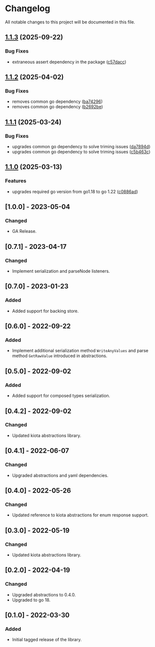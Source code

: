 # Changelog

All notable changes to this project will be documented in this file.

## [1.1.3](https://github.com/microsoft/kiota-serialization-text-go/compare/v1.1.2...v1.1.3) (2025-09-22)


### Bug Fixes

* extraneous assert dependency in the package ([c57dacc](https://github.com/microsoft/kiota-serialization-text-go/commit/c57dacccc3b89ae29a9a34ae63e460dfa23c6e4f))

## [1.1.2](https://github.com/microsoft/kiota-serialization-text-go/compare/v1.1.1...v1.1.2) (2025-04-02)


### Bug Fixes

* removes common go dependency ([ba74296](https://github.com/microsoft/kiota-serialization-text-go/commit/ba74296bef18a77d0c367dda4a3908c04c38f9ed))
* removes common go dependency ([b2692be](https://github.com/microsoft/kiota-serialization-text-go/commit/b2692be0cef923152a0697665f94753653051f89))

## [1.1.1](https://github.com/microsoft/kiota-serialization-text-go/compare/v1.1.0...v1.1.1) (2025-03-24)


### Bug Fixes

* upgrades common go dependency to solve triming issues ([da7894d](https://github.com/microsoft/kiota-serialization-text-go/commit/da7894dfc2fc351c8337c3570f50548994624098))
* upgrades common go dependency to solve triming issues ([c5b463c](https://github.com/microsoft/kiota-serialization-text-go/commit/c5b463c8f5308d4aea15fc520dacb6c9e6b89b7d))

## [1.1.0](https://github.com/microsoft/kiota-serialization-text-go/compare/v1.0.0...v1.1.0) (2025-03-13)


### Features

* upgrades required go version from go1.18 to go 1.22 ([c0886ad](https://github.com/microsoft/kiota-serialization-text-go/commit/c0886ad112bff2cf3fbea56dcd45922685d2e565))

## [1.0.0] - 2023-05-04

### Changed

- GA Release.

## [0.7.1] - 2023-04-17

### Changed

- Implement serialization and parseNode listeners.

## [0.7.0] - 2023-01-23

### Added

- Added support for backing store.

## [0.6.0] - 2022-09-22

### Added

- Implement additional serialization method `WriteAnyValues` and parse method `GetRawValue` introduced in abstractions.

## [0.5.0] - 2022-09-02

### Added

- Added support for composed types serialization.

## [0.4.2] - 2022-09-02

### Changed

- Updated kiota abstractions library.

## [0.4.1] - 2022-06-07

### Changed

- Upgraded abstractions and yaml dependencies.

## [0.4.0] - 2022-05-26

### Changed

- Updated reference to kiota abstractions for enum response support.

## [0.3.0] - 2022-05-19

### Changed

- Updated kiota abstractions library.

## [0.2.0] - 2022-04-19

### Changed

- Upgraded abstractions to 0.4.0.
- Upgraded to go 18.

## [0.1.0] - 2022-03-30

### Added

- Initial tagged release of the library.
